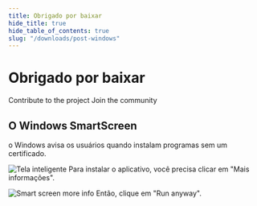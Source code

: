 ```yaml
---
title: Obrigado por baixar
hide_title: true
hide_table_of_contents: true
slug: "/downloads/post-windows"
---
```


<div className="text-center margin-top--xl">

# Obrigado por baixar

<div className="row margin-bottom--lg padding--sm flex-center">
<Link className="button button--outline button--warning button--lg margin--sm" href="/contributing">
  Contribute to the project
</Link>
<Link className="button button--outline button--info button--lg margin--sm" href="https://linwood.dev/matrix">
  Join the community
</Link>

</div>

## O Windows SmartScreen


o Windows avisa os usuários quando instalam programas sem um certificado.

![Tela inteligente](/img/smart-screen.png) Para instalar o aplicativo, você precisa clicar em "Mais informações".

![Smart screen more info](/img/smart-screen-more-info.png) Então, clique em "Run anyway".

</div>
